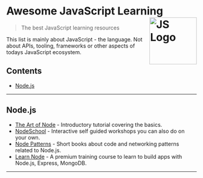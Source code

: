 # Awesome JavaScript Learning <img src="https://cdn.rawgit.com/voodootikigod/logo.js/master/js.svg" width="125" align="right" alt="JS Logo">

> The best JavaScript learning resources

This list is mainly about JavaScript - the language. Not about APIs, tooling, frameworks or other aspects of todays JavaScript ecosystem.

## Contents

- [Node.js](#nodejs)

---

## Node.js

- [The Art of Node](https://github.com/maxogden/art-of-node#readme) - Introductory tutorial covering the basics. 
- [NodeSchool](https://nodeschool.io) - Interactive self guided workshops you can also do on your own.
- [Node Patterns](http://nodepatternsbooks.com) - Short books about code and networking patterns related to Node.js.
- [Learn Node](https://learnnode.com) - A premium training course to learn to build apps with Node.js, Express, MongoDB.

---